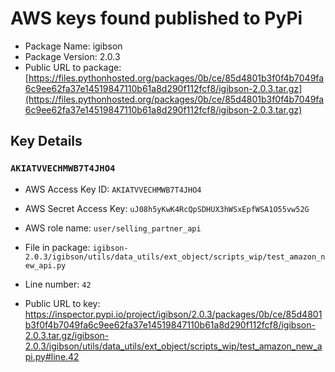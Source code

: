 # AWS keys found published to PyPi

* Package Name: igibson
* Package Version: 2.0.3
* Public URL to package: [https://files.pythonhosted.org/packages/0b/ce/85d4801b3f0f4b7049fa6c9ee62fa37e14519847110b61a8d290f112fcf8/igibson-2.0.3.tar.gz](https://files.pythonhosted.org/packages/0b/ce/85d4801b3f0f4b7049fa6c9ee62fa37e14519847110b61a8d290f112fcf8/igibson-2.0.3.tar.gz)

## Key Details

### `AKIATVVECHMWB7T4JHO4`

* AWS Access Key ID: `AKIATVVECHMWB7T4JHO4`
* AWS Secret Access Key: `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` 
* AWS role name: `user/selling_partner_api`
* File in package: `igibson-2.0.3/igibson/utils/data_utils/ext_object/scripts_wip/test_amazon_new_api.py`
* Line number: `42`

* Public URL to key: https://inspector.pypi.io/project/igibson/2.0.3/packages/0b/ce/85d4801b3f0f4b7049fa6c9ee62fa37e14519847110b61a8d290f112fcf8/igibson-2.0.3.tar.gz/igibson-2.0.3/igibson/utils/data_utils/ext_object/scripts_wip/test_amazon_new_api.py#line.42


